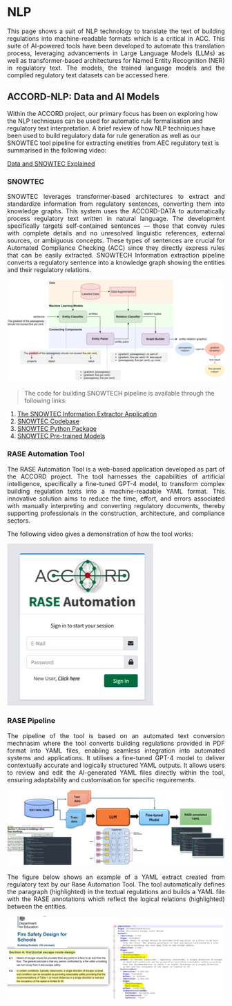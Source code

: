 # NLP

<p style='text-align: justify;'> This page shows a suit of NLP technology to translate the text of building regulations into machine-readable formats which is a critical in ACC. This suite of AI-powered tools have been developed to automate this translation process, leveraging advancements in Large Language Models (LLMs) as well as transformer-based architectures for Named Entity Recognition (NER) in regulatory text. The models, the trained language models and the compiled regulatory text datasets can be accessed here.</p>

## ACCORD-NLP: Data and AI Models

Within the ACCORD project, our primary focus has been on  exploring how the NLP techniques can be used for automatic rule formalisation and regulatory text interpretation. A brief review of how NLP techniques have been used to build regulatory data for rule generation as well as our SNOWTEC tool pipeline for extracting enetities from AEC regulatory text is summarised in the following video:

[Data and SNOWTEC Explained](https://tinyurl.com/2s3c24jd)

### SNOWTEC

<p style='text-align: justify;'> SNOWTEC leverages transformer-based architectures to extract and standardize information from regulatory sentences, converting them into knowledge graphs. This system uses the ACCORD-DATA to automatically process regulatory text written in natural language. The development specifically targets self-contained sentences — those that convey rules with complete details and no unresolved linguistic references, external sources, or ambiguous concepts. These types of sentences are crucial for Automated Compliance Checking (ACC) since they directly express rules that can be easily extracted.
SNOWTECH Information extraction pipeline converts a regulatory sentence into a knowledge graph showing the entities and their regulatory relations. </p>

![](./Snowtec.png)
 
> The code for building SNOWTECH pipeline is available through the following links:

1.	[The SNOWTEC Information Extractor Application](https://huggingface.co/spaces/ACCORD-NLP/information-extractor) 
2.	[SNOWTEC Codebase](https://github.com/Accord-Project/accord-nlp)
3.	[SNOWTEC Python Package](https://pypi.org/project/accord-nlp/)
4.	[SNOWTEC Pre-trained Models](https://huggingface.co/ACCORD-NLP)


### RASE Automation Tool

<p style='text-align: justify;'> The RASE Automation Tool is a web-based application developed as part of the ACCORD project. The tool harnesses the capabilities of artificial intelligence, specifically a fine-tuned GPT-4 model, to transform complex building regulation texts into a machine-readable YAML format. This innovative solution aims to reduce the time, effort, and errors associated with manually interpreting and converting regulatory documents, thereby supporting professionals in the construction, architecture, and compliance sectors. </p>
The following video gives a demonstration of how the tool works:

[![Short Video on Rase Automation Tool](./rase_automation.PNG )](./RASE_Automation_Tool.mp4)
### RASE Pipeline

<p style='text-align: justify;'>  The pipeline of the tool is based on an automated text conversion mechnasim where the tool converts building regulations provided in PDF format into YAML files, enabling seamless integration into automated systems and applications.
It utilises a fine-tuned GPT-4 model to deliver contextually accurate and logically structured YAML outputs. It allows users to review and edit the AI-generated YAML files directly within the tool, ensuring adaptability and customisation for specific requirements.  </p>

![](./RasePipline.png)

<p style='text-align: justify;'>The figure below shows an example of a YAML extract created from regulatory text by our Rase Automation Tool. The tool automatically defines the paragraph (highlighted) in the textual regulations and builds a YAML file with the RASE annotations which reflect the logical relations (highlighted) between the entities. </p>

![](./text-to-yaml.png)

